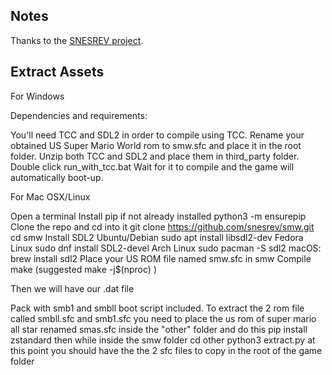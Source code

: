 ## Notes

Thanks to the [SNESREV project](https://github.com/snesrev/smw).

## Extract Assets

For Windows 

Dependencies and requirements:

You'll need TCC and SDL2 in order to compile using TCC.
Rename your obtained US Super Mario World rom to smw.sfc and place it in the root folder.
Unzip both TCC and SDL2 and place them in third_party folder.
Double click run_with_tcc.bat
Wait for it to compile and the game will automatically boot-up.

For Mac OSX/Linux

Open a terminal
Install pip if not already installed
python3 -m ensurepip
Clone the repo and cd into it
git clone https://github.com/snesrev/smw.git
cd smw
Install SDL2
Ubuntu/Debian sudo apt install libsdl2-dev
Fedora Linux sudo dnf install SDL2-devel
Arch Linux sudo pacman -S sdl2
macOS: brew install sdl2
Place your US ROM file named smw.sfc in smw
Compile
make (suggested make -j$(nproc) )

Then we will have our .dat file  

Pack with smb1 and smbll boot script included. 
To extract the 2 rom file called smbll.sfc and smb1.sfc you need to place the us rom of super mario all star renamed smas.sfc inside the "other" folder and do this
pip install zstandard
then while inside the smw folder
cd other
python3 extract.py
at this point you should have the the 2 sfc files to copy in the root of the game folder
